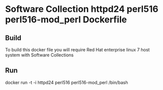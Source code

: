 Software Collection httpd24 perl516 perl516-mod_perl Dockerfile
===============

Build
-----
To build this docker file you will require Red Hat enterprise linux 7 host system with Software Collections

Run
-----
docker run -t -i httpd24 perl516 perl516-mod_perl /bin/bash
